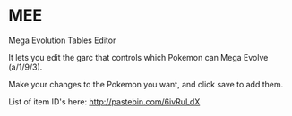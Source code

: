 MEE
===

Mega Evolution Tables Editor

It lets you edit the garc that controls which Pokemon can Mega Evolve (a/1/9/3).

Make your changes to the Pokemon you want, and click save to add them.

List of item ID's here: http://pastebin.com/6ivRuLdX
